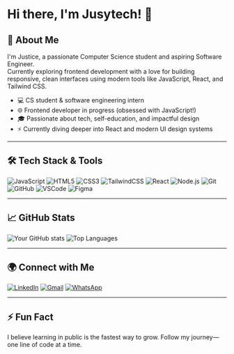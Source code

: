 # Hi there, I'm Jusytech! 👋

## 🚀 About Me
I'm Justice, a passionate Computer Science student and aspiring Software Engineer.  
Currently exploring frontend development with a love for building responsive, clean interfaces using modern tools like JavaScript, React, and Tailwind CSS.

- 💻 CS student & software engineering intern  
- 🌐 Frontend developer in progress (obsessed with JavaScript!)  
- 🎓 Passionate about tech, self-education, and impactful design  
- ⚡ Currently diving deeper into React and modern UI design systems

---

## 🛠️ Tech Stack & Tools

![JavaScript](https://img.shields.io/badge/-JavaScript-F7DF1E?style=flat&logo=javascript&logoColor=black)
![HTML5](https://img.shields.io/badge/-HTML5-E34F26?style=flat&logo=html5&logoColor=white)
![CSS3](https://img.shields.io/badge/-CSS3-1572B6?style=flat&logo=css3)
![TailwindCSS](https://img.shields.io/badge/-TailwindCSS-38B2AC?style=flat&logo=tailwind-css&logoColor=white)
![React](https://img.shields.io/badge/-React-20232A?style=flat&logo=react)
![Node.js](https://img.shields.io/badge/-Node.js-339933?style=flat&logo=nodedotjs&logoColor=white)
![Git](https://img.shields.io/badge/-Git-F05032?style=flat&logo=git&logoColor=white)
![GitHub](https://img.shields.io/badge/-GitHub-181717?style=flat&logo=github)
![VSCode](https://img.shields.io/badge/-VSCode-007ACC?style=flat&logo=visual-studio-code)
![Figma](https://img.shields.io/badge/-Figma-F24E1E?style=flat&logo=figma&logoColor=white)

---

## 📈 GitHub Stats

![Your GitHub stats](https://github-readme-stats.vercel.app/api?username=jusytech&show_icons=true&theme=radical&hide_border=true)
![Top Languages](https://github-readme-stats.vercel.app/api/top-langs/?username=jusytech&layout=compact&theme=radical&hide_border=true)

---

## 🌍 Connect with Me

[![LinkedIn](https://img.shields.io/badge/-LinkedIn-blue?style=flat&logo=linkedin)](https://www.linkedin.com/in/justice-king-731634258)
[![Gmail](https://img.shields.io/badge/-Email-D14836?style=flat&logo=gmail&logoColor=white)](mailto:Justiceking006@gmail.com)
[![WhatsApp](https://img.shields.io/badge/-WhatsApp-25D366?style=flat&logo=whatsapp&logoColor=white)](https://wa.me/+2349046400134)

---

## ⚡ Fun Fact

I believe learning in public is the fastest way to grow. Follow my journey—one line of code at a time.
